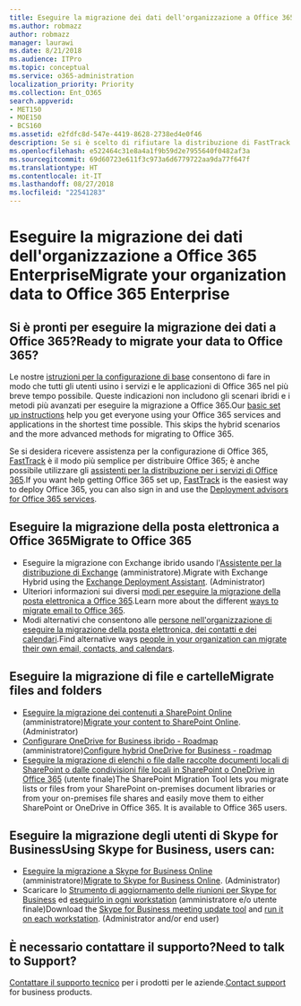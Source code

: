 ```yaml
---
title: Eseguire la migrazione dei dati dell'organizzazione a Office 365 Enterprise
ms.author: robmazz
author: robmazz
manager: laurawi
ms.date: 8/21/2018
ms.audience: ITPro
ms.topic: conceptual
ms.service: o365-administration
localization_priority: Priority
ms.collection: Ent_O365
search.appverid:
- MET150
- MOE150
- BCS160
ms.assetid: e2fdfc8d-547e-4419-8628-2738ed4e0f46
description: Se si è scelto di rifiutare la distribuzione di FastTrack e si è pronti per eseguire la migrazione dei dati a Office 365, questo è il punto di partenza.
ms.openlocfilehash: e522464c31e8a4a1f9b59d2e7955640f0482af3a
ms.sourcegitcommit: 69d60723e611f3c973a6d6779722aa9da77f647f
ms.translationtype: HT
ms.contentlocale: it-IT
ms.lasthandoff: 08/27/2018
ms.locfileid: "22541283"
---
```

# <a name="migrate-your-organization-data-to-office-365-enterprise"></a><span data-ttu-id="07340-103">Eseguire la migrazione dei dati dell'organizzazione a Office 365 Enterprise</span><span class="sxs-lookup"><span data-stu-id="07340-103">Migrate your organization data to Office 365 Enterprise</span></span>

## <a name="ready-to-migrate-your-data-to-office-365"></a><span data-ttu-id="07340-104">Si è pronti per eseguire la migrazione dei dati a Office 365?</span><span class="sxs-lookup"><span data-stu-id="07340-104">Ready to migrate your data to Office 365?</span></span>

<span data-ttu-id="07340-p101">Le nostre [istruzioni per la configurazione di base](https://support.office.com/article/Set-up-Office-365-for-business-6a3a29a0-e616-4713-99d1-15eda62d04fa) consentono di fare in modo che tutti gli utenti usino i servizi e le applicazioni di Office 365 nel più breve tempo possibile. Queste indicazioni non includono gli scenari ibridi e i metodi più avanzati per eseguire la migrazione a Office 365.</span><span class="sxs-lookup"><span data-stu-id="07340-p101">Our [basic set up instructions](https://support.office.com/article/Set-up-Office-365-for-business-6a3a29a0-e616-4713-99d1-15eda62d04fa) help you get everyone using your Office 365 services and applications in the shortest time possible. This skips the hybrid scenarios and the more advanced methods for migrating to Office 365.</span></span> 
  
<span data-ttu-id="07340-107">Se si desidera ricevere assistenza per la configurazione di Office 365, [FastTrack](https://fasttrack.microsoft.com/office) è il modo più semplice per distribuire Office 365; è anche possibile utilizzare gli [assistenti per la distribuzione per i servizi di Office 365](deployment-advisors-for-office-365.md).</span><span class="sxs-lookup"><span data-stu-id="07340-107">If you want help getting Office 365 set up, [FastTrack](https://fasttrack.microsoft.com/office) is the easiest way to deploy Office 365, you can also sign in and use the [Deployment advisors for Office 365 services](deployment-advisors-for-office-365.md).</span></span>

## <a name="migrate-email-to-office-365"></a><span data-ttu-id="07340-108">Eseguire la migrazione della posta elettronica a Office 365</span><span class="sxs-lookup"><span data-stu-id="07340-108">Migrate to Office 365</span></span>
- <span data-ttu-id="07340-p102">Eseguire la migrazione con Exchange ibrido usando l'[Assistente per la distribuzione di Exchange](https://technet.microsoft.com/exdeploy2013) (amministratore).</span><span class="sxs-lookup"><span data-stu-id="07340-p102">Migrate with Exchange Hybrid using the [Exchange Deployment Assistant](https://technet.microsoft.com/exdeploy2013). (Administrator)</span></span>
- <span data-ttu-id="07340-111">Ulteriori informazioni sui diversi [modi per eseguire la migrazione della posta elettronica a Office 365](https://support.office.com/article/Ways-to-migrate-multiple-email-accounts-to-Office-365-0a4913fe-60fb-498f-9155-a86516418842).</span><span class="sxs-lookup"><span data-stu-id="07340-111">Learn more about the different [ways to migrate email to Office 365](https://support.office.com/article/Ways-to-migrate-multiple-email-accounts-to-Office-365-0a4913fe-60fb-498f-9155-a86516418842).</span></span>
- <span data-ttu-id="07340-112">Modi alternativi che consentono alle [persone nell'organizzazione di eseguire la migrazione della posta elettronica, dei contatti e dei calendari](https://support.office.com/article/Migrate-email-and-contacts-to-Office-365-for-business-a3e3bddb-582e-4133-8670-e61b9f58627e).</span><span class="sxs-lookup"><span data-stu-id="07340-112">Find alternative ways [people in your organization can migrate their own email, contacts, and calendars](https://support.office.com/article/Migrate-email-and-contacts-to-Office-365-for-business-a3e3bddb-582e-4133-8670-e61b9f58627e).</span></span>

## <a name="migrate-files-and-folders"></a><span data-ttu-id="07340-113">Eseguire la migrazione di file e cartelle</span><span class="sxs-lookup"><span data-stu-id="07340-113">Migrate files and folders</span></span>
- <span data-ttu-id="07340-p103">[Eseguire la migrazione dei contenuti a SharePoint Online](https://support.office.com/article/d8c6ce52-f8a2-4661-97f7-45e49351bdb9) (amministratore)</span><span class="sxs-lookup"><span data-stu-id="07340-p103">[Migrate your content to SharePoint Online](https://support.office.com/article/d8c6ce52-f8a2-4661-97f7-45e49351bdb9). (Administrator)</span></span>
- <span data-ttu-id="07340-p104">[Configurare OneDrive for Business ibrido - Roadmap](https://docs.microsoft.com/SharePoint/hybrid/configure-hybrid-onedrive-for-businessroadmap) (amministratore)</span><span class="sxs-lookup"><span data-stu-id="07340-p104">[Configure hybrid OneDrive for Business - roadmap](https://docs.microsoft.com/SharePoint/hybrid/configure-hybrid-onedrive-for-businessroadmap)</span></span>
- <span data-ttu-id="07340-p105">[Eseguire la migrazione di elenchi o file dalle raccolte documenti locali di SharePoint o dalle condivisioni file locali in SharePoint o OneDrive in Office 365](https://docs.microsoft.com/sharepointmigration/introducing-the-sharepoint-migration-tool) (utente finale)</span><span class="sxs-lookup"><span data-stu-id="07340-p105">The SharePoint Migration Tool lets you migrate lists or files from your SharePoint on-premises document libraries or from your on-premises file shares and easily move them to either SharePoint or OneDrive in Office 365. It is available to Office 365 users.</span></span>

## <a name="migrate-skype-for-business-users"></a><span data-ttu-id="07340-120">Eseguire la migrazione degli utenti di Skype for Business</span><span class="sxs-lookup"><span data-stu-id="07340-120">Using Skype for Business, users can:</span></span>
- <span data-ttu-id="07340-p106">[Eseguire la migrazione a Skype for Business Online](https://technet.microsoft.com/library/jj204969.aspx) (amministratore)</span><span class="sxs-lookup"><span data-stu-id="07340-p106">[Migrate to Skype for Business Online](https://technet.microsoft.com/library/jj204969.aspx). (Administrator)</span></span>
- <span data-ttu-id="07340-p107">Scaricare lo [Strumento di aggiornamento delle riunioni per Skype for Business](https://www.microsoft.com/en-us/download/details.aspx?id=51659) ed [eseguirlo in ogni workstation](https://support.office.com/article/Meeting-Update-Tool-for-Skype-for-Business-and-Lync-2b525fe6-ed0f-4331-b533-c31546fcf4d4) (amministratore e/o utente finale)</span><span class="sxs-lookup"><span data-stu-id="07340-p107">Download the [Skype for Business meeting update tool](https://www.microsoft.com/en-us/download/details.aspx?id=51659) and [run it on each workstation](https://support.office.com/article/Meeting-Update-Tool-for-Skype-for-Business-and-Lync-2b525fe6-ed0f-4331-b533-c31546fcf4d4). (Administrator and/or end user)</span></span>
  
## <a name="need-to-talk-to-support"></a><span data-ttu-id="07340-125">È necessario contattare il supporto?</span><span class="sxs-lookup"><span data-stu-id="07340-125">Need to talk to Support?</span></span>
<span data-ttu-id="07340-126">[Contattare il supporto tecnico](https://support.office.com/article/32a17ca7-6fa0-4870-8a8d-e25ba4ccfd4b) per i prodotti per le aziende.</span><span class="sxs-lookup"><span data-stu-id="07340-126">[Contact support](https://support.office.com/article/32a17ca7-6fa0-4870-8a8d-e25ba4ccfd4b) for business products.</span></span>